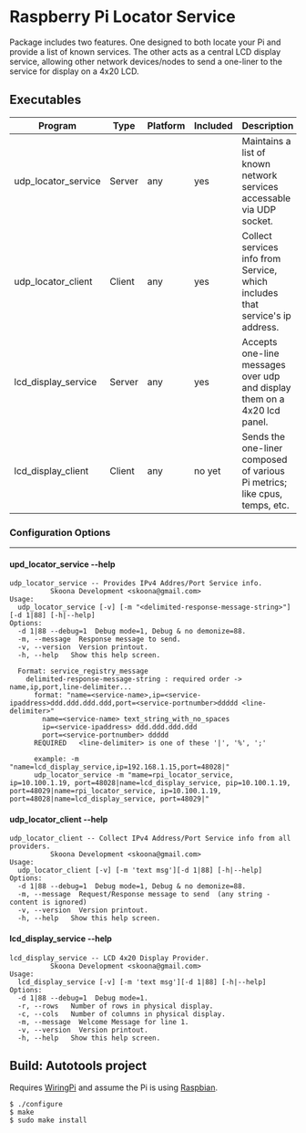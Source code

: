 # Raspberry Pi Locator Service

Package includes two features. One designed to both locate your Pi and provide a list of known services.  The 
other acts as a central LCD display service, allowing other network devices/nodes to send a one-liner 
to the service for display on a 4x20 LCD.

## Executables

|Program|Type|Platform|Included|Description|
|---|---|---|---|---|
|udp_locator_service|Server|any|yes|Maintains a list of known network services accessable via UDP socket.|
|udp_locator_client|Client|any|yes|Collect services info from Service, which includes that service's ip address.|
|lcd_display_service|Server|any|yes|Accepts one-line messages over udp and display them on a 4x20 lcd panel.|
|lcd_display_client|Client|any|no yet|Sends the one-liner composed of various Pi metrics; like cpus, temps, etc.|


### Configuration Options
--------------------------------

#### upd_locator_service --help

    udp_locator_service -- Provides IPv4 Addres/Port Service info.
              Skoona Development <skoona@gmail.com>
    Usage:
      udp_locator_service [-v] [-m "<delimited-response-message-string>"][-d 1|88] [-h|--help]
    Options:
      -d 1|88 --debug=1  Debug mode=1, Debug & no demonize=88.
      -m, --message  Response message to send.
      -v, --version  Version printout.
      -h, --help   Show this help screen.
      
      Format: service_registry_message
        delimited-response-message-string : required order -> name,ip,port,line-delimiter...
          format: "name=<service-name>,ip=<service-ipaddress>ddd.ddd.ddd.ddd,port=<service-portnumber>ddddd <line-delimiter>"
            name=<service-name> text_string_with_no_spaces
            ip=<service-ipaddress> ddd.ddd.ddd.ddd
            port=<service-portnumber> ddddd
          REQUIRED   <line-delimiter> is one of these '|', '%', ';'
 
          example: -m "name=lcd_display_service,ip=192.168.1.15,port=48028|"
          udp_locator_service -m "mame=rpi_locator_service, ip=10.100.1.19, port=48028|name=lcd_display_service, pip=10.100.1.19, port=48029|name=rpi_locator_service, ip=10.100.1.19, port=48028|name=lcd_display_service, port=48029|"


#### udp_locator_client --help
    udp_locator_client -- Collect IPv4 Address/Port Service info from all providers.
              Skoona Development <skoona@gmail.com>
    Usage:
      udp_locator_client [-v] [-m 'text msg'][-d 1|88] [-h|--help]
    Options:
      -d 1|88 --debug=1  Debug mode=1, Debug & no demonize=88.
      -m, --message  Request/Response message to send  (any string - content is ignored)
      -v, --version  Version printout.
      -h, --help   Show this help screen.


#### lcd_display_service --help

    lcd_display_service -- LCD 4x20 Display Provider.
              Skoona Development <skoona@gmail.com>
    Usage:
      lcd_display_service [-v] [-m 'text msg'][-d 1|88] [-h|--help]
    Options:
      -d 1|88 --debug=1  Debug mode=1.
      -r, --rows   Number of rows in physical display.
      -c, --cols   Number of columns in physical display.
      -m, --message  Welcome Message for line 1.
      -v, --version  Version printout.
      -h, --help   Show this help screen.


## Build:  Autotools project
Requires [WiringPi](https://projects.drogon.net/raspberry-pi/wiringpi/download-and-install/) and assume the Pi is using [Raspbian](https://www.raspberrypi.org/downloads/).

    $ ./configure
    $ make
    $ sudo make install



